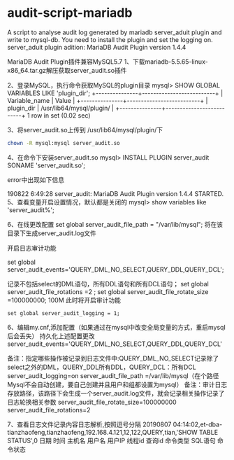 # audit-script-mariadb
A script to analyse audit log generated by mariadb server_aduit plugin and write to mysql-db.
You need to install the plugin and set the logging on.
server_aduit plugin adition: MariaDB Audit Plugin version 1.4.4

MariaDB Audit Plugin插件兼容MySQL5.7
1、下载mariadb-5.5.65-linux-x86_64.tar.gz解压获取server_audit.so插件

2、登录MySQL，执行命令获取MySQL的plugin目录
mysql> SHOW GLOBAL VARIABLES LIKE 'plugin_dir';
+---------------+--------------------------+
| Variable_name | Value |
+---------------+--------------------------+
| plugin_dir | /usr/lib64/mysql/plugin/ |
+---------------+--------------------------+
1 row in set (0.02 sec)

3、将server_audit.so上传到 /usr/lib64/mysql/plugin/下
```sh
chown -R mysql:mysql server_audit.so
```
4、在命令下安装server_audit.so
mysql> INSTALL PLUGIN server_audit SONAME 'server_audit.so';

error中出现如下信息

190822 6:49:28 server_audit: MariaDB Audit Plugin version 1.4.4 STARTED.
5、查看变量开启设置情况，默认都是关闭的
mysql> show variables like 'server_audit%';

6、在线更改配置
set global server_audit_file_path = "/var/lib/mysql";
将在该目录下生成server_audit.log文件

开启日志审计功能

set global server_audit_events='QUERY_DML_NO_SELECT,QUERY_DDL,QUERY_DCL';

记录不包括select的DML语句，所有DDL语句和所有DCL语句；
set global server_audit_file_rotations =2 ;
set global server_audit_file_rotate_size =100000000; 100M
此时将开启审计功能
```mysql
set global server_audit_logging = 1;
```
6、编辑my.cnf,添加配置（如果通过在mysql中改变全局变量的方式，重启mysql后会丢失）
持久化上述配置更改
server_audit_events='QUERY_DML_NO_SELECT,QUERY_DDL,QUERY_DCL'



备注：指定哪些操作被记录到日志文件中:QUERY_DML_NO_SELECT记录除了select之外的DML，QUERY_DDL所有DDL，QUERY_DCL：所有DCL
server_audit_logging=on
server_audit_file_path =/var/lib/mysql（在个路径Mysql不会自动创建，要自己创建并且用户和组都设置为mysql）
备注：审计日志存放路径，该路径下会生成一个server_audit.log文件，就会记录相关操作记录了
日志轮换相关参数
server_audit_file_rotate_size=100000000
server_audit_file_rotations=2



7、查看日志文件记录内容日志解析,按照逗号分隔
20190807 04:14:02,et-dba-tianzhaofeng,tianzhaofeng,192.168.4.121,12,122,QUERY,tian,'SHOW TABLE STATUS',0
日期 时间 主机名 用户名 用户IP 线程id 查询id 命令类型 SQL语句 命令状态


